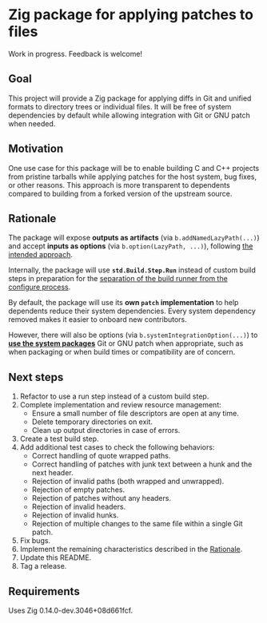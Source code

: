 # Zig package for applying patches to files

Work in progress. Feedback is welcome!

## Goal

This project will provide a Zig package for applying diffs in Git and unified
formats to directory trees or individual files. It will be free of system
dependencies by default while allowing integration with Git or GNU patch when
needed.

## Motivation

One use case for this package will be to enable building C and C++ projects from
pristine tarballs while applying patches for the host system, bug fixes, or
other reasons. This approach is more transparent to dependents compared to
building from a forked version of the upstream source.

## Rationale

The package will expose **outputs as artifacts** (via `b.addNamedLazyPath(...)`)
and accept **inputs as options** (via `b.option(LazyPath, ...)`), following [the
intended
approach](https://github.com/ziglang/zig/pull/18778#issuecomment-1925660119).

Internally, the package will use **`std.Build.Step.Run`** instead of custom build
steps in preparation for the [separation of the build runner from the configure
process](https://github.com/ziglang/zig/issues/20981).

By default, the package will use its **own `patch` implementation** to help
dependents reduce their system dependencies. Every system dependency removed
makes it easier to onboard new contributors.

However, there will also be options (via `b.systemIntegrationOption(...)`) to
[**use the system packages**](https://github.com/ziglang/zig/pull/18778) Git or
GNU patch when appropriate, such as when packaging or when build times or
compatibility are of concern.

## Next steps

1. Refactor to use a run step instead of a custom build step.
2. Complete implementation and review resource management:
    - Ensure a small number of file descriptors are open at any time.
    - Delete temporary directories on exit.
    - Clean up output directories in case of errors.
3. Create a test build step.
4. Add additional test cases to check the following behaviors:
    - Correct handling of quote wrapped paths.
    - Correct handling of patches with junk text between a hunk and the next
      header.
    - Rejection of invalid paths (both wrapped and unwrapped).
    - Rejection of empty patches.
    - Rejection of patches without any headers.
    - Rejection of invalid headers.
    - Rejection of invalid hunks.
    - Rejection of multiple changes to the same file within a single Git patch.
5. Fix bugs.
6. Implement the remaining characteristics described in the
   [Rationale](#Rationale).
7. Update this README.
8. Tag a release.

## Requirements

Uses Zig 0.14.0-dev.3046+08d661fcf.
